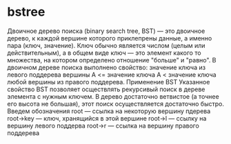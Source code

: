 # bstree
Двоичное дерево поиска (binary search tree, BST) — это двоичное дерево, к каждой вершине которого приклепрены данные, а именно пара (ключ, значение). Ключ обычно является числом (целым или действительным), а в общем виде ключ — это элемент какого то множества, на котором определено отношение "больше" и "равно". В двоичном дереве поиска выполнено свойство: 
значение ключа из левого поддерева вершины A <= значение ключа A < значение ключа любой вершины из правого поддерева.
Применение BST
Указанное свойство BST позволяет осществлять рекурсивый поиск в дереве элемента с нужным ключем. В дерево достаточно ветвистое (а точнее его высота не большая), этот поиск осуществляется достаточно быстро.
Введем обозначения
root — ссылка на некоторую вершину пдерева
root->key — ключ, хранящийся в этой вершине
root->l — ссылку на вершину левого поддерва
root->r — ссылка на вершину правого поддерева
